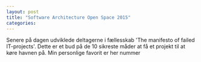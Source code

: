 ```yaml
---
layout: post
title: "Software Architecture Open Space 2015"
categories: 
---
```

Senere på dagen udviklede deltagerne i fællesskab 'The manifesto of failed IT-projects'. Dette er et bud på de 10 sikreste måder at få et projekt til at køre havnen på. Min personlige favorit er her nummer
